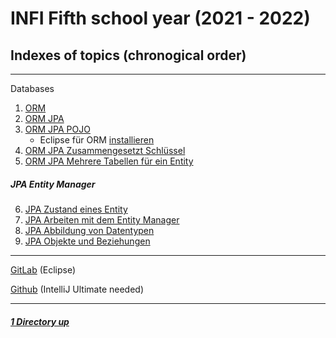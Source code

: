 # INFI Fifth school year (2021 - 2022)

Indexes of topics (chronogical order)
-------------------------------------

---

Databases

1. [ORM](./ORM.md) 
2. [ORM JPA](./ORM_JPA.md)
3. [ORM JPA POJO](./ORM_JPA_POJO.md)
   - Eclipse für ORM [installieren](./EclipseInstallation.md)
4. [ORM JPA Zusammengesetzt Schlüssel](./ORM_JPA_ZusammengesetzteSchluessel.md)
5. [ORM JPA Mehrere Tabellen für ein Entity](./ORM_JPA_MultipleTables.md)

##### JPA Entity Manager

6. [JPA Zustand eines Entity](./ZustandEntity.md)
7. [JPA Arbeiten mit dem Entity Manager](./ArbeitenEntityManager.md)
8. [JPA Abbildung von Datentypen](./AbbildungDatentypen.md)
9. [JPA Objekte und Beziehungen](./ObjekteBeziehungen.md)

----

[GitLab](https://gitlab.com/AmaMark) (Eclipse)

[Github](https://github.com/Baumbart13/HTL_INFI_DB) (IntelliJ Ultimate needed)

----

##### [1 Directory up](./../README.md)
